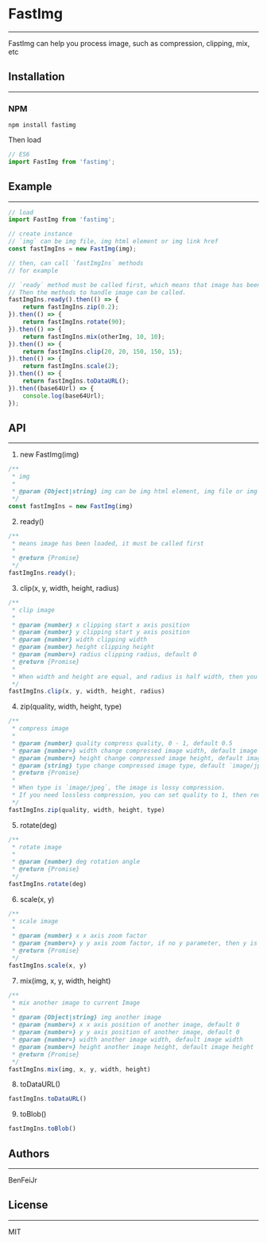 # FastImg
---
FastImg can help you process image, such as compression, clipping, mix, etc

## Installation
---
### NPM
`npm install fastimg`    


Then load
```js
// ES6
import FastImg from 'fastimg';
```

## Example
---
```js
// load
import FastImg from 'fastimg';

// create instance
// `img` can be img file, img html element or img link href
const fastImgIns = new FastImg(img);

// then, can call `fastImgIns` methods
// for example

// `ready` method must be called first, which means that image has been loaded. 
// Then the methods to handle image can be called.
fastImgIns.ready().then(() => {
    return fastImgIns.zip(0.2);
}).then(() => {
    return fastImgIns.rotate(90);
}).then(() => {
    return fastImgIns.mix(otherImg, 10, 10);
}).then(() => {
    return fastImgIns.clip(20, 20, 150, 150, 15);
}).then(() => {
    return fastImgIns.scale(2);
}).then(() => {
    return fastImgIns.toDataURL();
}).then((base64Url) => {
    console.log(base64Url);
});

```

## API
---
1. new FastImg(img)
```js
/**
 * img
 *
 * @param {Object|string} img can be img html element, img file or img href link 
 */
const fastImgIns = new FastImg(img)
```


2. ready()
```js
/**
 * means image has been loaded, it must be called first
 * 
 * @return {Promise}
 */
fastImgIns.ready();
```


3. clip(x, y, width, height, radius)
```js
/**
 * clip image
 * 
 * @param {number} x clipping start x axis position
 * @param {number} y clipping start y axis position 
 * @param {number} width clipping width 
 * @param {number} height clipping height 
 * @param {number=} radius clipping radius, default 0
 * @return {Promise}
 * 
 * When width and height are equal, and radius is half width, then you get a circle  
 */
fastImgIns.clip(x, y, width, height, radius)
```


4. zip(quality, width, height, type)
```js    
/**
 * compress image
 * 
 * @param {number} quality compress quality, 0 - 1, default 0.5
 * @param {number=} width change compressed image width, default image origin width
 * @param {number=} height change compressed image height, default image origin height
 * @param {string} type change compressed image type, default `image/jpeg`
 * @return {Promise}
 * 
 * When type is `image/jpeg`, the image is lossy compression. 
 * If you need lossless compression, you can set quality to 1, then reduce width and height.
 */
fastImgIns.zip(quality, width, height, type)
```


5. rotate(deg)
```js 
/**
 * rotate image
 * 
 * @param {number} deg rotation angle
 * @return {Promise}
 */
fastImgIns.rotate(deg)
```


6. scale(x, y)
```js 
/**
 * scale image
 * 
 * @param {number} x x axis zoom factor
 * @param {number=} y y axis zoom factor, if no y parameter, then y is equal to x by default
 * @return {Promise}
 */
fastImgIns.scale(x, y)
```
    
    
7. mix(img, x, y, width, height)
```js 
/**
 * mix another image to current Image
 * 
 * @param {Object|string} img another image 
 * @param {number=} x x axis position of another image, default 0
 * @param {number=} y y axis position of another image, default 0
 * @param {number=} width another image width, default image width 
 * @param {number=} height another image height, default image height 
 * @return {Promise}
 */
fastImgIns.mix(img, x, y, width, height)
```


8. toDataURL()
```js
fastImgIns.toDataURL()
```


9. toBlob()
```js  
fastImgIns.toBlob()
```

## Authors
---
BenFeiJr

## License
---
MIT
